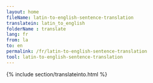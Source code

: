 ```yaml
---
layout: home
fileName: latin-to-english-sentence-translation
translatein: latin_to_english
folderName : translate
lang: fr
from: la
to: en
permalink: /fr/latin-to-english-sentence-translation
tool: latin-to-english-sentence-translation
---
```

{% include section/translateinto.html %}